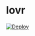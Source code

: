# lovr

[![Deploy](https://www.herokucdn.com/deploy/button.png)](https://dashboard.heroku.com/new?template=https://github.com/sdfrtcx/lovr)
